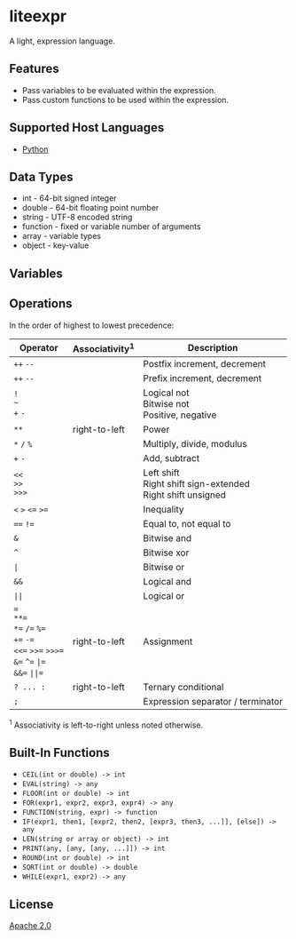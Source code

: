 # liteexpr

A light, expression language.


## Features

* Pass variables to be evaluated within the expression.
* Pass custom functions to be used within the expression.


## Supported Host Languages

* [Python](python)


## Data Types

* int - 64-bit signed integer
* double - 64-bit floating point number
* string - UTF-8 encoded string
* function - fixed or variable number of arguments
* array - variable types
* object - key-value


## Variables



## Operations

In the order of highest to lowest precedence:

| Operator                                                                                              | Associativity<sup>1</sup> | Description                                                     |
| ----------------------------------------------------------------------------------------------------- | ------------------------- | --------------------------------------------------------------- |
| `++` `--`                                                                                             |                           | Postfix increment, decrement                                    |
| `++` `--`                                                                                             |                           | Prefix increment, decrement                                     |
| `!`<br>`~`<br>`+` `-`                                                                                 |                           | Logical not<br>Bitwise not<br>Positive, negative                |
| `**`                                                                                                  | right-to-left             | Power                                                           |
| `*` `/` `%`                                                                                           |                           | Multiply, divide, modulus                                       |
| `+` `-`                                                                                               |                           | Add, subtract                                                   |
| `<<`<br>`>>`<br>`>>>`                                                                                 |                           | Left shift<br>Right shift sign-extended<br>Right shift unsigned |
| `<` `>` `<=` `>=`                                                                                     |                           | Inequality                                                      |
| `==` `!=`                                                                                             |                           | Equal to, not equal to                                          |
| `&`                                                                                                   |                           | Bitwise and                                                     |
| `^`                                                                                                   |                           | Bitwise xor                                                     |
| `\|`                                                                                                  |                           | Bitwise or                                                      |
| `&&`                                                                                                  |                           | Logical and                                                     |
| `\|\|`                                                                                                |                           | Logical or                                                      |
| `=`<br>`**=`<br>`*=` `/=` `%=`<br>`+=` `-=`<br>`<<=` `>>=` `>>>=`<br>`&=` `^=` `\|=`<br>`&&=` `\|\|=` | right-to-left             | Assignment                                                      |
| `? ... :`                                                                                             | right-to-left             | Ternary conditional                                             |
| `;`                                                                                                   |                           | Expression separator / terminator                               |

<sup>1</sup> Associativity is left-to-right unless noted otherwise.



## Built-In Functions

* `CEIL(int or double) -> int`
* `EVAL(string) -> any`
* `FLOOR(int or double) -> int`
* `FOR(expr1, expr2, expr3, expr4) -> any`
* `FUNCTION(string, expr) -> function`
* `IF(expr1, then1, [expr2, then2, [expr3, then3, ...]], [else]) -> any`
* `LEN(string or array or object) -> int`
* `PRINT(any, [any, [any, ...]]) -> int`
* `ROUND(int or double) -> int`
* `SQRT(int or double) -> double`
* `WHILE(expr1, expr2) -> any`


## License

[Apache 2.0](LICENSE)

